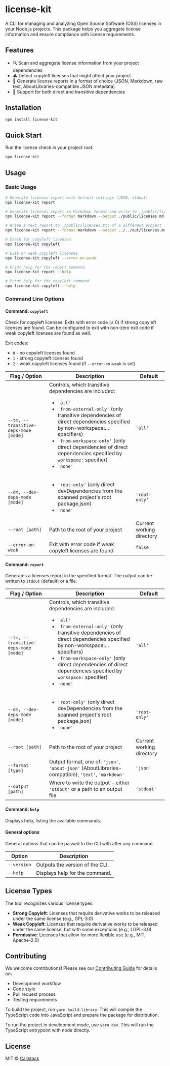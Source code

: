 # license-kit

A CLI for managing and analyzing Open Source Software (OSS) licenses in your Node.js projects. This package helps you aggregate license information and ensure compliance with license requirements.

## Features

- 🔍 Scan and aggregate license information from your project dependencies
- ⚠️ Detect copyleft licenses that might affect your project
- 📝 Generate license reports in a format of choice (JSON, Markdown, raw text, AboutLibraries-compatible JSON metadata)
- 🔄 Support for both direct and transitive dependencies

## Installation

```bash
npm install license-kit
```

## Quick Start

Run the license check in your project root:

```bash
npx license-kit
```

## Usage

### Basic Usage

```bash
# Generate licenses report with default settings (JSON, stdout)
npx license-kit report

# Generate licenses report in Markdown format and write to ./public/licenses.md
npx license-kit report --format markdown --output ./public/licenses.md

# Write a text report to ./public/licenses.txt of a different project
npx license-kit report --format markdown --output ../../out/licenses.md --root ../../another-project

# Check for copyleft licenses
npx license-kit copyleft

# Exit on weak copyleft licenses
npx license-kit copyleft --error-on-weak

# Print help for the report command
npx license-kit report --help

# Print help for the copyleft command
npx license-kit copyleft --help
```

### Command Line Options

#### Command: `copyleft`

Check for copyleft licenses. Exits with error code (≠ 0) if strong copyleft licenses are found. Can be configured to exit with non-zero exit code if weak copyleft licenses are found as well.

Exit codes:

- `0` - no copyleft licenses found
- `1` - strong copyleft licenses found
- `2` - weak copyleft licenses found (if `--error-on-weak` is set)

| Flag / Option                         | Description                                                                                                                                                                                                                                                                                                                                              | Default                   |
| ------------------------------------- | -------------------------------------------------------------------------------------------------------------------------------------------------------------------------------------------------------------------------------------------------------------------------------------------------------------------------------------------------------- | ------------------------- |
| `--tm, --transitive-deps-mode [mode]` | Controls, which transitive dependencies are included: <ul><li>`'all'`</li> <li>`'from-external-only'` (only transitive dependencies of direct dependencies specified by non-workspace:... specifiers)</li> <li>`'from-workspace-only'` (only direct dependencies of direct dependencies specified by `workspace:` specifier)</li> <li>`'none'`</li></ul> | `'all'`                   |
| `--dm, --dev-deps-mode [mode]`        | <ul><li>`'root-only'` (only direct devDependencies from the scanned project's root package.json)</li> <li>`'none'`</li></ul>                                                                                                                                                                                                                             | `'root-only'`             |
| `--root [path]`                       | Path to the root of your project                                                                                                                                                                                                                                                                                                                         | Current working directory |
| `--error-on-weak`                     | Exit with error code if weak copyleft licenses are found                                                                                                                                                                                                                                                                                                 | `false`                   |

#### Command: `report`

Generates a licenses report in the specified format. The output can be written to `stdout` (default) or a file.

| Flag / Option                         | Description                                                                                                                                                                                                                                                                                                                                              | Default                   |
| ------------------------------------- | -------------------------------------------------------------------------------------------------------------------------------------------------------------------------------------------------------------------------------------------------------------------------------------------------------------------------------------------------------- | ------------------------- |
| `--tm, --transitive-deps-mode [mode]` | Controls, which transitive dependencies are included: <ul><li>`'all'`</li> <li>`'from-external-only'` (only transitive dependencies of direct dependencies specified by non-workspace:... specifiers)</li> <li>`'from-workspace-only'` (only direct dependencies of direct dependencies specified by `workspace:` specifier)</li> <li>`'none'`</li></ul> | `'all'`                   |
| `--dm, --dev-deps-mode [mode]`        | <ul><li>`'root-only'` (only direct devDependencies from the scanned project's root package.json)</li> <li>`'none'`</li></ul>                                                                                                                                                                                                                             | `'root-only'`             |
| `--root [path]`                       | Path to the root of your project                                                                                                                                                                                                                                                                                                                         | Current working directory |
| `--format [type]`                     | Output format, one of: `'json'`, `'about-json'` (AboutLibraries-compatible), `'text'`, `'markdown'`                                                                                                                                                                                                                                                      | `'json'`                  |
| `--output [path]`                     | Where to write the output - either `'stdout'` or a path to an output file                                                                                                                                                                                                                                                                                | `'stdout'`                |

#### Command: `help`

Displays help, listing the available commands.

#### General options

General options that can be passed to the CLI with after any command.

| Option      | Description                     |
| ----------- | ------------------------------- |
| `--version` | Outputs the version of the CLI. |
| `--help`    | Displays help for the command.  |

## License Types

The tool recognizes various license types:

- **Strong Copyleft**: Licenses that require derivative works to be released under the same license (e.g., GPL-3.0)
- **Weak Copyleft**: Licenses that require derivative works to be released under the same license, but with some exceptions (e.g., LGPL-3.0)
- **Permissive**: Licenses that allow for more flexible use (e.g., MIT, Apache-2.0)

## Contributing

We welcome contributions! Please see our [Contributing Guide](CONTRIBUTING.md) for details on:

- Development workflow
- Code style
- Pull request process
- Testing requirements

To build the project, run `yarn build-library`. This will compile the TypeScript code into JavaScript and prepare the package for distribution.

To run the project in development mode, use `yarn dev`. This will run the TypeScript entrypoint with node directly.

## License

MIT © [Callstack](https://callstack.com)
